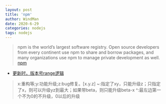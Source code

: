 ```yaml
---
layout: post
title: 'npm'
author: WindMan
date: 2020-6-29
categories: nodejs
tags: nodejs 
---
```

> npm is the world’s largest software registry. Open source developers from every continent use npm to share and borrow packages, and many organizations use npm to manage private development as well.
[npm](https://docs.npmjs.com/)
+ [更新时，版本号range逻辑](https://docs.npmjs.com/misc/semver#advanced-range-syntax)
> x:重构等;y:功能升级;z:bug修复。[x.y.z]
> ~:指定了xy，只能升级z；只指定了x，则可以升级yz到最大；如果带beta，则只能升级beta-x
> ^:最左边第一个不为0的不升级，0以后的升级